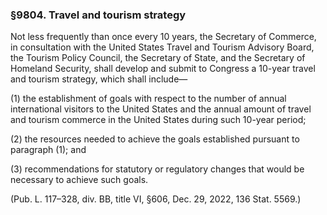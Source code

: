 ### §9804. Travel and tourism strategy ###

Not less frequently than once every 10 years, the Secretary of Commerce, in consultation with the United States Travel and Tourism Advisory Board, the Tourism Policy Council, the Secretary of State, and the Secretary of Homeland Security, shall develop and submit to Congress a 10-year travel and tourism strategy, which shall include—

(1) the establishment of goals with respect to the number of annual international visitors to the United States and the annual amount of travel and tourism commerce in the United States during such 10-year period;

(2) the resources needed to achieve the goals established pursuant to paragraph (1); and

(3) recommendations for statutory or regulatory changes that would be necessary to achieve such goals.

(Pub. L. 117–328, div. BB, title VI, §606, Dec. 29, 2022, 136 Stat. 5569.)